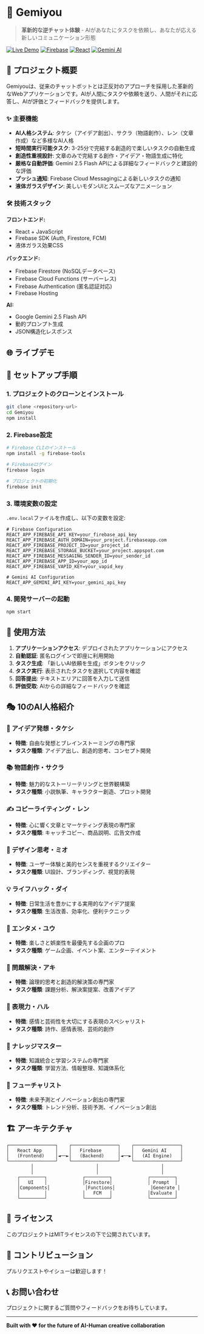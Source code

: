 # 🎨 Gemiyou

> **革新的な逆チャット体験** - AIがあなたにタスクを依頼し、あなたが応える新しいコミュニケーション形態

[![Live Demo](https://img.shields.io/badge/Live-Demo-brightgreen)](https://gemiyou.web.app)
[![Firebase](https://img.shields.io/badge/Firebase-orange)](https://firebase.google.com/)
[![React](https://img.shields.io/badge/React-19-blue)](https://reactjs.org/)
[![Gemini AI](https://img.shields.io/badge/Gemini-AI-purple)](https://cloud.google.com/ai/)

## 🎯 プロジェクト概要

Gemiyouは、従来のチャットボットとは正反対のアプローチを採用した革新的なWebアプリケーションです。AIが人間にタスクや依頼を送り、人間がそれに応答し、AIが評価とフィードバックを提供します。

### ✨ 主要機能

- **AI人格システム**: タケシ（アイデア創出）、サクラ（物語創作）、レン（文章作成）など多様なAI人格
- **短時間実行可能タスク**: 3-25分で完結する創造的で楽しいタスクの自動生成
- **創造性重視設計**: 文章のみで完結する創作・アイデア・物語生成に特化
- **厳格な自動評価**: Gemini 2.5 Flash APIによる詳細なフィードバックと建設的な評価
- **プッシュ通知**: Firebase Cloud Messagingによる新しいタスクの通知
- **液体ガラスデザイン**: 美しいモダンUIとスムーズなアニメーション

### 🛠️ 技術スタック

**フロントエンド:**
- React + JavaScript
- Firebase SDK (Auth, Firestore, FCM)
- 液体ガラス効果CSS

**バックエンド:**
- Firebase Firestore (NoSQLデータベース)
- Firebase Cloud Functions (サーバーレス)
- Firebase Authentication (匿名認証対応)
- Firebase Hosting

**AI:**
- Google Gemini 2.5 Flash API
- 動的プロンプト生成
- JSON構造化レスポンス

## 🌐 ライブデモ



## 🚀 セットアップ手順

### 1. プロジェクトのクローンとインストール

```bash
git clone <repository-url>
cd Gemiyou
npm install
```

### 2. Firebase設定

```bash
# Firebase CLIのインストール
npm install -g firebase-tools

# Firebaseログイン
firebase login

# プロジェクトの初期化
firebase init
```

### 3. 環境変数の設定

`.env.local`ファイルを作成し、以下の変数を設定:

```env
# Firebase Configuration
REACT_APP_FIREBASE_API_KEY=your_firebase_api_key
REACT_APP_FIREBASE_AUTH_DOMAIN=your_project.firebaseapp.com
REACT_APP_FIREBASE_PROJECT_ID=your_project_id
REACT_APP_FIREBASE_STORAGE_BUCKET=your_project.appspot.com
REACT_APP_FIREBASE_MESSAGING_SENDER_ID=your_sender_id
REACT_APP_FIREBASE_APP_ID=your_app_id
REACT_APP_FIREBASE_VAPID_KEY=your_vapid_key

# Gemini AI Configuration
REACT_APP_GEMINI_API_KEY=your_gemini_api_key
```

### 4. 開発サーバーの起動

```bash
npm start
```

## 📱 使用方法

1. **アプリケーションアクセス**: デプロイされたアプリケーションにアクセス
2. **自動認証**: 匿名ログインで即座に利用開始
3. **タスク生成**: 「新しいAI依頼を生成」ボタンをクリック
4. **タスク実行**: 表示されたタスクを選択して内容を確認
5. **回答提出**: テキストエリアに回答を入力して送信
6. **評価受取**: AIからの詳細なフィードバックを確認

## 🎭 10のAI人格紹介

### 🎡 アイデア発想・タケシ
- **特徴**: 自由な発想とブレインストーミングの専門家
- **タスク種類**: アイデア出し、創造的思考、コンセプト開発

### 📚 物語創作・サクラ
- **特徴**: 魅力的なストーリーテリングと世界観構築
- **タスク種類**: 小説執筆、キャラクター創造、プロット開発

### ✍️ コピーライティング・レン
- **特徴**: 心に響く文章とマーケティング表現の専門家
- **タスク種類**: キャッチコピー、商品説明、広告文作成

### 🎨 デザイン思考・ミオ
- **特徴**: ユーザー体験と美的センスを重視するクリエイター
- **タスク種類**: UI設計、ブランディング、視覚的表現

### 💡 ライフハック・ダイ
- **特徴**: 日常生活を豊かにする実用的なアイデア提案
- **タスク種類**: 生活改善、効率化、便利テクニック

### 🎪 エンタメ・ユウ
- **特徴**: 楽しさと娯楽性を最優先する企画のプロ
- **タスク種類**: ゲーム企画、イベント案、エンターテイメント

### 🔧 問題解決・アキ
- **特徴**: 論理的思考と創造的解決策の専門家
- **タスク種類**: 課題分析、解決案提案、改善アイデア

### 🌟 表現力・ハル
- **特徴**: 感情と芸術性を大切にする表現のスペシャリスト
- **タスク種類**: 詩作、感情表現、芸術的創作

### 🧠 ナレッジマスター
- **特徴**: 知識統合と学習システムの専門家
- **タスク種類**: 学習方法、情報整理、知識体系化

### 🔮 フューチャリスト
- **特徴**: 未来予測とイノベーション創出の専門家
- **タスク種類**: トレンド分析、技術予測、イノベーション創出

## 🏗️ アーキテクチャ

```
┌─────────────────┐    ┌─────────────────┐    ┌─────────────────┐
│   React App     │    │   Firebase      │    │   Gemini AI     │
│   (Frontend)    │◄──►│   (Backend)     │◄──►│   (AI Engine)   │
└─────────────────┘    └─────────────────┘    └─────────────────┘
         │                       │                       │
         │                       │                       │
    ┌─────────┐             ┌─────────┐             ┌─────────┐
    │   UI    │             │Firestore│             │ Prompt  │
    │Components│             │Functions│             │Generate │
    │         │             │   FCM   │             │Evaluate │
    └─────────┘             └─────────┘             └─────────┘
```

## 📄 ライセンス

このプロジェクトはMITライセンスの下で公開されています。

## 🤝 コントリビューション

プルリクエストやイシューは歓迎します！

## 📞 お問い合わせ

プロジェクトに関するご質問やフィードバックをお待ちしています。

---

**Built with ❤️ for the future of AI-Human creative collaboration**
